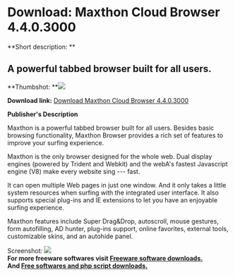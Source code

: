 # Download: Maxthon Cloud Browser 4.4.0.3000

**Short description: **

## A powerful tabbed browser built for all users.

  
**Thumbshot: **![](http://www.freewarefiles.com/screenshot/maxthon3_md.jpg)   
  
**Download link:** [Download Maxthon Cloud Browser 4.4.0.3000](http://freesoftwares.boysofts.com/Maxthon-4_program_60152.html)  
  

**Publisher's Description**  
  

Maxthon is a powerful tabbed browser built for all users. Besides basic
browsing functionality, Maxthon Browser provides a rich set of features to
improve your surfing experience.

Maxthon is the only browser designed for the whole web. Dual display engines
(powered by Trident and Webkit) and the webA's fastest Javascript engine (V8)
make every website sing --- fast.

It can open multiple Web pages in just one window. And it only takes a little
system resources when surfing with the integrated user interface. It also
supports special plug-ins and IE extensions to let you have an enjoyable
surfing experience.

Maxthon features include Super Drag&Drop, autoscroll, mouse gestures, form
autofilling, AD hunter, plug-ins support, online favorites, external tools,
customizable skins, and an autohide panel.

  
  
Screenshot: ![](http://www.freewarefiles.com/screenshot/maxthon3.jpg)  
**For more freeware softwares visit [Freeware software downloads.](http://freesoftwares.boysofts.com/)**   
**And [Free softwares and php script downloads.](http://www.boysofts.com/)**

